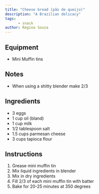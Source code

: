 ```yaml
---
title: "Cheese bread (pão de queijo)"
description: "A Brazilian delicacy"
tags:
      - snack
author: Regina Souza
---
```


## Equipment

* Mini Muffin tins

## Notes

* When using a shitty blender make 2/3

## Ingredients

* 3 eggs
* 1 cup oil (bland)
* 1 cup milk
* 1/2 tablespoon salt
* 1.5 cups parmesan cheese
* 3 cups tapioca flour

## Instructions

1. Grease mini muffin tin
2. Mix liquid ingredients in blender
3. Mix in dry ingredients
4. Fill 2/3 of each mini muffin tin with batter
5. Bake for 20-25 minutes at 350 degrees
